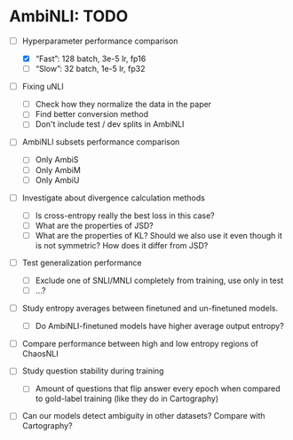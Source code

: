 # AmbiNLI: TODO

- [ ] Hyperparameter performance comparison
  - [x] “Fast”: 128 batch, 3e-5 lr, fp16
  - [ ] “Slow”: 32 batch, 1e-5 lr, fp32
  
- [ ] Fixing uNLI
  - [ ] Check how they normalize the data in the paper
  - [ ] Find better conversion method
  - [ ] Don't include test / dev splits in AmbiNLI
  
- [ ] AmbiNLI subsets performance comparison
  - [ ] Only AmbiS
  - [ ] Only AmbiM
  - [ ] Only AmbiU
 
- [ ] Investigate about divergence calculation methods
  - [ ] Is cross-entropy really the best loss in this case?
  - [ ] What are the properties of JSD? 
  - [ ] What are the properties of KL? Should we also use it even though it is not symmetric? How does it differ from JSD?

- [ ] Test generalization performance
  - [ ] Exclude one of SNLI/MNLI completely from training, use only in test
  - [ ] ...?
  
- [ ] Study entropy averages between finetuned and un-finetuned models.
  - [ ] Do AmbiNLI-finetuned models have higher average output entropy?

- [ ] Compare performance between high and low entropy regions of ChaosNLI

- [ ] Study question stability during training
  - [ ] Amount of questions that flip answer every epoch when compared to gold-label training (like they do in Cartography)

- [ ] Can our models detect ambiguity in other datasets? Compare with Cartography?
